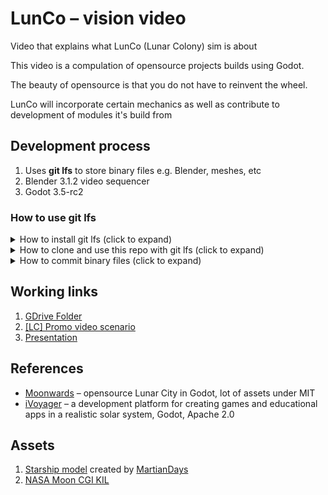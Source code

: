 # LunCo – vision video
Video that explains what LunCo (Lunar Colony) sim is about

This video is a compulation of opensource projects builds using Godot.

The beauty of opensource is that you do not have to reinvent the wheel.

LunCo will incorporate certain mechanics as well as contribute to development of modules it's build from

## Development process
1. Uses **git lfs** to store binary files e.g. Blender, meshes, etc
2. Blender 3.1.2 video sequencer
3. Godot 3.5-rc2

### How to use **git lfs**
<details>
    <summary>
        How to install git lfs (click to expand)
    </summary>

   1. Install git lfs:

   1.1 MacOS: 

    brew install git-lfs

   1.2 Other OS:

    [git lfs](https://git-lfs.github.com)

   1. Activate **git lfs** (once on computer):

            git lfs install
</details>

<details>
    <summary>
        How to clone and use this repo with git lfs (click to expand)
    </summary>
1. Clone repo:

    git lfs clone git@github.com:LunCoSim/lunco-vision-video.git

2. If repo cloned without lfs:
   a. Goto to directory

        cd lunco-vision-video
   b. type 

        git lfs pull

3. Now all the Blender models will be downloaded to your computer. Start using them!

4. Push & pull binary files as reqular
</details>

<details>
    <summary>
        How to commit binary files (click to expand)
    </summary>

1. Start tracking files
   
   git lfs track  "*.blend", "*.png", "*.jpg", "*.jpeg", "*.tif", "*.gif", "*.bmp", "*.svg"

2. With with files as usual

</details>

## Working links
1. [GDrive Folder](https://drive.google.com/drive/folders/1kXaDdBHZzVz9pUX2A4YdBb3VB-5wSa1N)
2. [[LC] Promo video scenario](https://docs.google.com/document/d/1y03LFw0OrJzWzCRbytXVZDpjvkK76Bef6JaJv8zoX0o/edit)
3. [Presentation](https://docs.google.com/presentation/d/1rjc6WJCQ80JA8rv8nWIWSLqtW2pPJdPbT8ID6pyXw54/edit#slide=id.p)

## References
- [Moonwards](https://www.moonwards.com/) – opensource Lunar City in Godot, lot of assets under MIT
- [iVoyager](https://www.ivoyager.dev) – a development platform for creating games and educational apps in a realistic solar system, Godot, Apache 2.0

## Assets
1. [Starship model](assets/spacex-starship) created by [MartianDays](https://sketchfab.com/3d-models/spacex-starship-a8a0b69f776841a1a465cd9fb3762fd2)
2. [NASA Moon CGI KIL](https://svs.gsfc.nasa.gov/4720)


